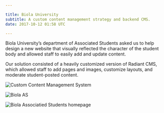 ```yaml
---

title: Biola University
subtitle: A custom content management strategy and backend CMS.
date: 2017-10-12 01:58 UTC

---
```


Biola University’s department of Associated Students asked us to help design a new website that visually reflected the character of the student body and allowed staff to easily add and update content.

Our solution consisted of a heavily customized version of Radiant CMS, which allowed staff to add pages and images, customize layouts, and moderate student-posted content.

![Custom Content Management System](Biola-AS_CMS-2.png)

![Biola AS](Biola-AS.png)

![Biola Associatied Students homepage](Biola-AS_Page.png)

